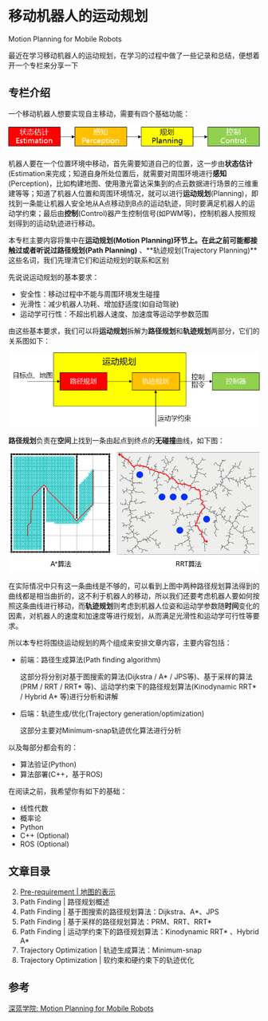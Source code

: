 # 移动机器人的运动规划

Motion Planning for Mobile Robots

最近在学习移动机器人的运动规划，在学习的过程中做了一些记录和总结，便想着开一个专栏来分享一下

## 专栏介绍

一个移动机器人想要实现自主移动，需要有四个基础功能：

<img src="img/00-专栏介绍/01-基础功能.png" alt="01-基础功能" style="zoom:80%;" />

机器人要在一个位置环境中移动，首先需要知道自己的位置，这一步由**状态估计**(Estimation来完成；知道自身所处位置后，就需要对周围环境进行**感知**(Perception)，比如构建地图、使用激光雷达采集到的点云数据进行场景的三维重建等等；知道了机器人位置和周围环境情况，就可以进行**运动规划**(Planning)，即找到一条能让机器人安全地从A点移动到B点的运动轨迹，同时要满足机器人的运动学约束；最后由**控制**(Control)器产生控制信号(如PWM等)，控制机器人按照规划得到的运动轨迹进行移动。

本专栏主要内容将集中在**运动规划(Motion Planning)**环节上。在此之前可能都接触过或者听说过**路径规划(Path Planning)** 、**轨迹规划(Trajectory Planning)**这些名词，我们先理清它们和运动规划的联系和区别

先说说运动规划的基本要求：

- 安全性：移动过程中不能与周围环境发生碰撞
- 光滑性：减少机器人功耗、增加舒适度(如自动驾驶)
- 运动学可行性：不超出机器人速度、加速度等运动学参数范围

由这些基本要求，我们可以将**运动规划**拆解为**路径规划**和**轨迹规划**两部分，它们的关系图如下：

<img src="img/00-专栏介绍/02-运动路径轨迹规划.png" alt="02-运动路径轨迹规划" style="zoom:80%;" />

**路径规划**负责在**空间**上找到一条由起点到终点的**无碰撞**曲线，如下图：

<img src="img/00-专栏介绍/03-路径规划示例.png" alt="03-路径规划示例" style="zoom: 67%;" />

在实际情况中只有这一条曲线是不够的，可以看到上图中两种路径规划算法得到的曲线都是相当曲折的，这不利于机器人的移动，所以我们还要考虑机器人要如何按照这条曲线进行移动，而**轨迹规划**则考虑到机器人位姿和运动学参数随**时间**变化的因素，对机器人的速度和加速度等进行规划，从而满足光滑性和运动学可行性等要求。

所以本专栏将围绕运动规划的两个组成来安排文章内容，主要内容包括：

- 前端：路径生成算法(Path finding algorithm)

  这部分将分别对基于图搜索的算法(Dijkstra / A* / JPS等)、基于采样的算法(PRM / RRT / RRT* 等)、运动学约束下的路径规划算法(Kinodynamic RRT* / Hybrid A* 等)进行分析和讲解

- 后端：轨迹生成/优化(Trajectory generation/optimization)

  这部分主要对Minimum-snap轨迹优化算法进行分析

以及每部分都会有的：

- 算法验证(Python)
- 算法部署(C++，基于ROS)

在阅读之前，我希望你有如下的基础：

- 线性代数
- 概率论
- Python
- C++ (Optional)
- ROS (Optional)

## 文章目录

2. [Pre-requirement | 地图的表示](./01-地图的表示.md)
2. Path Finding | 路径规划概述
3. Path Finding | 基于图搜索的路径规划算法：Dijkstra、A*、JPS
4. Path Finding | 基于采样的路径规划算法：PRM、RRT、RRT* 
5. Path Finding | 运动学约束下的路径规划算法：Kinodynamic RRT* 、Hybrid A* 
6. Trajectory Optimization | 轨迹生成算法：Minimum-snap
7. Trajectory Optimization | 软约束和硬约束下的轨迹优化



## 参考

[深蓝学院: Motion Planning for Mobile Robots](https://www.shenlanxueyuan.com/course/233)
